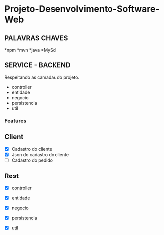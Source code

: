 # Projeto-Desenvolvimento-Software-Web

## PALAVRAS CHAVES 

*npm
*mvn
*java
*MySql

<!-- PROJETO CONTEUDO -->
## SERVICE - BACKEND ##

<p>Respeitando as camadas do projeto. </p>

  - controller
  - entidade
  - negocio
  - persistencia
  - util
  
 ### Features
 
## Client
- [x] Cadastro do cliente
- [x] Json do cadastro do cliente
- [ ] Cadastro do pedido

## Rest
- [x] controller
- [x] entidade
- [x] negocio
- [x] persistencia
- [x] util



  
